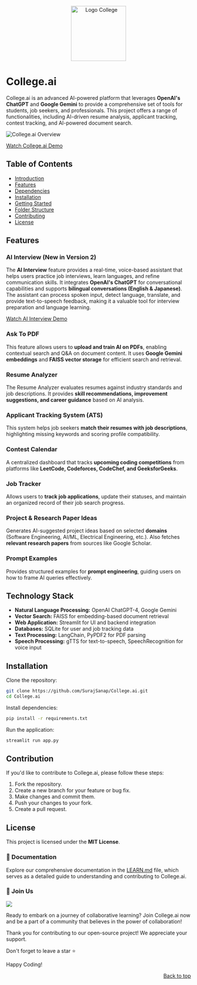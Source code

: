 <p align="center">
  <img src="https://github.com/user-attachments/assets/93d7b577-f653-4507-9b9e-3dcb04114c44" alt="Logo College" width="150">
</p>

# College.ai

College.ai is an advanced AI-powered platform that leverages **OpenAI's ChatGPT** and **Google Gemini** to provide a comprehensive set of tools for students, job seekers, and professionals. This project offers a range of functionalities, including AI-driven resume analysis, applicant tracking, contest tracking, and AI-powered document search.

![College.ai Overview](https://github.com/SurajSanap/College.ai-main/assets/101057653/f5923134-c4c1-4586-975b-3247675bb475)

[Watch College.ai Demo](https://youtu.be/K2QHmboTf8o?si=42LbPMeTPQYCDgNX)

## Table of Contents
- [Introduction](#introduction)
- [Features](#features)
- [Dependencies](#dependencies)
- [Installation](#installation)
- [Getting Started](#getting-started)
- [Folder Structure](#folder-structure)
- [Contributing](#contributing)
- [License](#license)

## Features

### AI Interview (New in Version 2)

The **AI Interview** feature provides a real-time, voice-based assistant that helps users practice job interviews, learn languages, and refine communication skills. It integrates **OpenAI's ChatGPT** for conversational capabilities and supports **bilingual conversations (English & Japanese)**. The assistant can process spoken input, detect language, translate, and provide text-to-speech feedback, making it a valuable tool for interview preparation and language learning.

[Watch AI Interview Demo](https://youtu.be/K2QHmboTf8o?si=42LbPMeTPQYCDgNX)

### Ask To PDF

This feature allows users to **upload and train AI on PDFs**, enabling contextual search and Q&A on document content. It uses **Google Gemini embeddings** and **FAISS vector storage** for efficient search and retrieval.

### Resume Analyzer

The Resume Analyzer evaluates resumes against industry standards and job descriptions. It provides **skill recommendations, improvement suggestions, and career guidance** based on AI analysis.

### Applicant Tracking System (ATS)

This system helps job seekers **match their resumes with job descriptions**, highlighting missing keywords and scoring profile compatibility.

### Contest Calendar

A centralized dashboard that tracks **upcoming coding competitions** from platforms like **LeetCode, Codeforces, CodeChef, and GeeksforGeeks**.

### Job Tracker

Allows users to **track job applications**, update their statuses, and maintain an organized record of their job search progress.

### Project & Research Paper Ideas

Generates AI-suggested project ideas based on selected **domains** (Software Engineering, AI/ML, Electrical Engineering, etc.). Also fetches **relevant research papers** from sources like Google Scholar.

### Prompt Examples

Provides structured examples for **prompt engineering**, guiding users on how to frame AI queries effectively.

## Technology Stack

- **Natural Language Processing:** OpenAI ChatGPT-4, Google Gemini
- **Vector Search:** FAISS for embedding-based document retrieval
- **Web Application:** Streamlit for UI and backend integration
- **Databases:** SQLite for user and job tracking data
- **Text Processing:** LangChain, PyPDF2 for PDF parsing
- **Speech Processing:** gTTS for text-to-speech, SpeechRecognition for voice input

## Installation

Clone the repository:

```bash
git clone https://github.com/SurajSanap/College.ai.git
cd College.ai
```

Install dependencies:

```bash
pip install -r requirements.txt
```

Run the application:

```bash
streamlit run app.py
```

## Contribution

If you'd like to contribute to College.ai, please follow these steps:

1. Fork the repository.
2. Create a new branch for your feature or bug fix.
3. Make changes and commit them.
4. Push your changes to your fork.
5. Create a pull request.

## License

This project is licensed under the **MIT License**.

### 📄 Documentation

Explore our comprehensive documentation in the [LEARN.md](https://github.com/SurajSanap/College.ai-main/blob/main/Learn.md) file, which serves as a detailed guide to understanding and contributing to College.ai.

### 🌟 Join Us 

<a href="https://github.com/SurajSanap/College.ai-main/graphs/contributors">
  <img src="https://contrib.rocks/image?repo=SurajSanap/College.ai-main" />
</a>

Ready to embark on a journey of collaborative learning? Join College.ai now and be a part of a community that believes in the power of collaboration!

Thank you for contributing to our open-source project! We appreciate your support.

Don't forget to leave a star ⭐

Happy Coding!

<p align="right"><a href="#top">Back to top</a></p>

